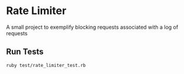 # Rate Limiter

A small project to exemplify blocking requests associated with a log of requests

## Run Tests

```sh
ruby test/rate_limiter_test.rb
```
